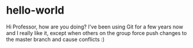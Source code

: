 # hello-world
Hi Professor, how are you doing? I've been using Git for a few years now and I really like it, except when others on the group force push changes to the master branch and cause conflicts :)
